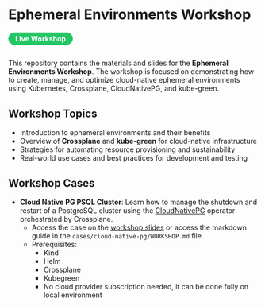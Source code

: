 # Ephemeral Environments Workshop

<a href="https://graz-dev.github.io/ephemeral-environments-workshop/#/" target="_blank" style="display: inline-block; background: #23c664; color: #fff; font-weight: bold; padding: 0.3em 1em; border-radius: 16px; text-decoration: none; margin-bottom: 1em;">Live Workshop</a>

This repository contains the materials and slides for the **Ephemeral Environments Workshop**. The workshop is focused on demonstrating how to create, manage, and optimize cloud-native ephemeral environments using Kubernetes, Crossplane, CloudNativePG, and kube-green.

## Workshop Topics

- Introduction to ephemeral environments and their benefits
- Overview of **Crossplane** and **kube-green** for cloud-native infrastructure
- Strategies for automating resource provisioning and sustainability
- Real-world use cases and best practices for development and testing

## Workshop Cases

- **Cloud Native PG PSQL Cluster**: Learn how to manage the shutdown and restart of a PostgreSQL cluster using the [CloudNativePG](https://cloudnative-pg.io/) operator orchestrated by Crossplane. 
  - Access the case on the [workshop slides](https://graz-dev.github.io/ephemeral-environments-workshop/#/9) or access the markdown guide in the `cases/cloud-native-pg/WORKSHOP.md` file.
  - Prerequisites:
    - Kind
    - Helm
    - Crossplane
    - Kubegreen
    - No cloud provider subscription needed, it can be done fully on local environment

